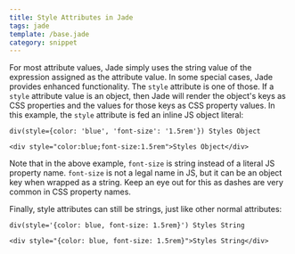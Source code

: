 ```yaml
---
title: Style Attributes in Jade
tags: jade
template: /base.jade
category: snippet
---
```


For most attribute values, Jade simply uses the string value of the expression assigned as the attribute value. In some special cases, Jade provides enhanced functionality. The `style` attribute is one of those. If a `style` attribute value is an object, then Jade will render the object's keys as CSS properties and the values for those keys as CSS property values. In this example, the `style` attribute is fed an inline JS object literal:

```
div(style={color: 'blue', 'font-size': '1.5rem'}) Styles Object
```

```
<div style="color:blue;font-size:1.5rem">Styles Object</div>
```

Note that in the above example, `font-size` is string instead of a literal JS property name. `font-size` is not a legal name in JS, but it can be an object key when wrapped as a string. Keep an eye out for this as dashes are very common in CSS property names.

Finally, style attributes can still be strings, just like other normal attributes:

```
div(style='{color: blue, font-size: 1.5rem}') Styles String
```

```
<div style="{color: blue, font-size: 1.5rem}">Styles String</div>
```
